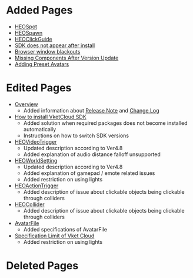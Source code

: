 # Added Pages
- [HEOSpot](../HEOComponents/HEOSpot.md)
- [HEOSpawn](../HEOComponents/HEOSpawn.md)
- [HEOClickGuide](../HEOComponents/HEOClickGuide.md)
- [SDK does not appear after install](../troubleshooting/InstallingDeeplink.md)
- [Browser window blackouts](../troubleshooting/BrowserBlackWindow.md)
- [Missing Components After Version Update](../troubleshooting/MissingComponents.md)
- [Adding Preset Avatars](../WorldMakingGuide/PresetAvatar.md)

# Edited Pages
- [Overview](../index.md)
    - Added information about [Release Note](../releasenote/releasenote-4.8.md) and [Change Log](../changelog/changelog-4.8.md)
- [How to install VketCloud SDK](../AboutVketCloudSDK/SetupSDK_external.md)
    - Added solution when required packages does not become installed automatically
    - Instructions on how to switch SDK versions
- [HEOVideoTrigger](../HEOComponents/HEOVideoTrigger.md)
    - Updated description according to Ver4.8
    - Added explanation of audio distance falloff unsupported
- [HEOWorldSetting](../HEOComponents/HEOWorldSetting.md)
    - Updated description according to Ver4.8
    - Added explanation of gamepad / emote related issues
    - Added restriction on using lights
- [HEOActionTrigger](../HEOComponents/HEOActionTrigger.md)
    - Added description of issue about clickable objects being clickable through colliders
- [HEOCollider](../HEOComponents/HEOCollider.md)
    - Added description of issue about clickable objects being clickable through colliders
- [AvatarFile](../WorldMakingGuide/AvatarFile.md)
    - Added specifications of AvatarFile
- [Specification Limit of Vket Cloud](../WorldMakingGuide/UnityGuidelines.md)
    - Added restriction on using lights

# Deleted Pages